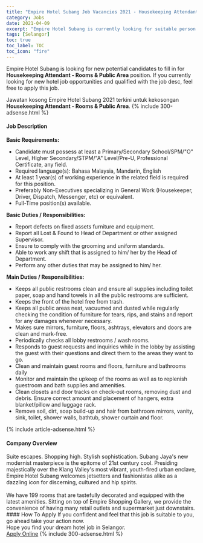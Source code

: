 ```yaml
---
title: "Empire Hotel Subang Job Vacancies 2021 - Housekeeping Attendant - Rooms & Public Area" 
category: Jobs 
date: 2021-04-09 
excerpt: "Empire Hotel Subang is currently looking for suitable person to fill in the Housekeeping Attendant - Rooms & Public Area which positioned at Selangor" 
tags: [Selangor] 
toc: true 
toc_label: TOC 
toc_icon: "fire" 
--- 
```


<p>Empire Hotel Subang is looking for new potential candidates to fill in for <b>Housekeeping Attendant - Rooms & Public Area</b> position. If you currently looking for new hotel job opportunities and qualified with the job desc, feel free to apply this job.
</p>Jawatan kosong Empire Hotel Subang 2021 terkini untuk kekosongan <b>Housekeeping Attendant - Rooms & Public Area</b>. 
{% include 300-adsense.html %} 
<div><div><h4>Job Description</h4></div><div><div><span><div><div><strong>Basic Requirements:</strong></div><ul><li>Candidate must possess at least a Primary/Secondary School/SPM/"O" Level, Higher Secondary/STPM/"A" Level/Pre-U, Professional Certificate, any field.</li><li>Required language(s): Bahasa Malaysia, Mandarin, English</li><li>At least 1 year(s) of working experience in the related field is required for this position.</li><li>Preferably Non-Executives specializing in General Work (Housekeeper, Driver, Dispatch, Messenger, etc) or equivalent.</li><li>Full-Time position(s) available.</li></ul><div><strong>Basic Duties / Responsibilities:</strong></div><ul><li>Report defects on fixed assets furniture and equipment.</li><li>Report all Lost &amp; Found to Head of Department or other assigned Supervisor.</li><li>Ensure to comply with the grooming and uniform standards.</li><li>Able to work any shift that is assigned to him/ her by the Head of Department.</li><li>Perform any other duties that may be assigned to him/ her.</li></ul><div><strong>Main Duties / Responsibilities:</strong></div><ul><li>Keeps all public restrooms clean and ensure all supplies including toilet paper, soap and hand towels in all the public restrooms are sufficient.</li><li>Keeps the front of the hotel free from trash.</li><li>Keeps all public areas neat, vacuumed and dusted while regularly checking the condition of furniture for tears, rips, and stains and report for any damages whenever necessary.</li><li>Makes sure mirrors, furniture, floors, ashtrays, elevators and doors are clean and mark-free.</li><li>Periodically checks all lobby restrooms / wash rooms.</li><li>Responds to guest requests and inquiries while in the lobby by assisting the guest with their questions and direct them to the areas they want to go.</li><li>Clean and maintain guest rooms and floors, furniture and bathrooms daily</li><li>Monitor and maintain the upkeep of the rooms as well as to replenish guestroom and bath supplies and amenities.</li><li>Clean closets and door tracks on check-out rooms, removing dust and debris. Ensure correct amount and placement of hangers, extra blanket/pillow and luggage rack.</li><li>Remove soil, dirt, soap build-up and hair from bathroom mirrors, vanity, sink, toilet, shower walls, bathtub, shower curtain and floor.</li></ul></div></span></div></div></div> 
{% include article-adsense.html %} 
<div><div><h4>Company Overview</h4></div><div><div><span><div><div>
	Suite escapes. Shopping high. Stylish sophistication. Subang Jaya's new modernist masterpiece is the epitome of 21st century cool. Presiding majestically over the Klang Valley's most vibrant, youth-fired urban enclave, Empire Hotel Subang welcomes jetsetters and fashionistas alike as a dazzling icon for discerning, cultured and hip spirits.</div>
<div>
<br>
	We have 199 rooms that are tastefully decorated and equipped with the latest amenities. Sitting on top of Empire Shopping Gallery, we provide the convenience of having many retail outlets and supermarket just downstairs.</div></div></span></div></div></div> 
#### How To Apply 
If you confident and feel that this job is suitable to you, go ahead take your action now. <br/> 
Hope you find your dream hotel job in Selangor. <br/> 
<a href="https://www.jobstreet.com.my/en/job/housekeeping-attendant-rooms-public-area-4532484?jobId=jobstreet-my-job-4532484" class="btn btn--info" target="_blank" rel="nofollow noopenner">Apply Online</a> 
{% include 300-adsense.html %} 
